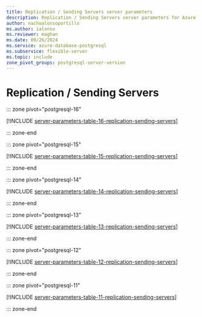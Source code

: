 ```yaml
---
title: Replication / Sending Servers server parameters
description: Replication / Sending Servers server parameters for Azure Database for PostgreSQL - Flexible Server.
author: nachoalonsoportillo
ms.author: ialonso
ms.reviewer: maghan
ms.date: 09/26/2024
ms.service: azure-database-postgresql
ms.subservice: flexible-server
ms.topic: include
zone_pivot_groups: postgresql-server-version
---
```

# Replication / Sending Servers


::: zone pivot="postgresql-16"

[!INCLUDE [server-parameters-table-16-replication-sending-servers](./includes/server-parameters-table-16-replication-sending-servers.md)]

::: zone-end


::: zone pivot="postgresql-15"

[!INCLUDE [server-parameters-table-15-replication-sending-servers](./includes/server-parameters-table-15-replication-sending-servers.md)]

::: zone-end


::: zone pivot="postgresql-14"

[!INCLUDE [server-parameters-table-14-replication-sending-servers](./includes/server-parameters-table-14-replication-sending-servers.md)]

::: zone-end


::: zone pivot="postgresql-13"

[!INCLUDE [server-parameters-table-13-replication-sending-servers](./includes/server-parameters-table-13-replication-sending-servers.md)]

::: zone-end


::: zone pivot="postgresql-12"

[!INCLUDE [server-parameters-table-12-replication-sending-servers](./includes/server-parameters-table-12-replication-sending-servers.md)]

::: zone-end


::: zone pivot="postgresql-11"

[!INCLUDE [server-parameters-table-11-replication-sending-servers](./includes/server-parameters-table-11-replication-sending-servers.md)]

::: zone-end


